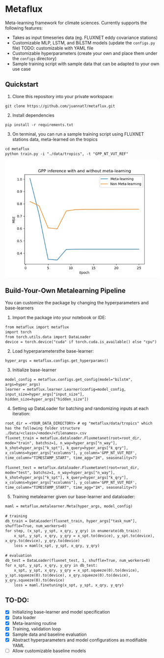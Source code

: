 # Metaflux
Meta-learning framework for climate sciences. Currently supports the following features:
- Takes as input timeseries data (eg. FLUXNET eddy covariance stations)
- Customizable MLP, LSTM, and BiLSTM models (update the `configs.py` file) TODO: customizable with YAML file
- Customizable hyperparameters (create your own and place them under the `configs` directory)
- Sample training script with sample data that can be adapted to your own use case

## Quickstart
1. Clone this repository into your private workspace:
```
git clone https://github.com/juannat7/metaflux.git
```

2. Install dependencies
```
pip install -r requirements.txt
```

3. On terminal, you can run a sample training script using FLUXNET stations data, meta-learned on the tropics
```
cd metaflux
python train.py -i "./data/tropics", -t "GPP_NT_VUT_REF"
```

![Meta inference](https://github.com/juannat7/metaflux/blob/main/docs/gpp_infer.jpeg)

## Build-Your-Own Metalearning Pipeline
You can customize the package by changing the hyperparameters and base-learners
1. Import the package into your notebook or IDE: 
```
from metaflux import metaflux
import torch
from torch.utils.data import DataLoader
device = torch.device("cuda" if torch.cuda.is_available() else "cpu")
```

2. Load hyperparametersthe base-learner:
```
hyper_args = metaflux.configs.get_hyperparams()
```

3. Initialize base-learner
```
model_config = metaflux.configs.get_config(model="bilstm", args=hyper_args)
learner = metaflux.learner.Learner(config=model_config, input_size=hyper_args["input_size"], hidden_size=hyper_args["hidden_size"])
```

4. Setting up DataLoader for batching and randomizing inputs at each iteration:
```
root_dir = <YOUR_DATA_DIRECTORY> # eg "metaflux/data/tropics" which has the following folder structure ./Data/<class>/<mode>/<filenames>.csv
fluxnet_train = metaflux.dataloader.Fluxmetanet(root=root_dir, mode="train", batchsz=1, n_way=hyper_args["n_way"], k_shot=hyper_args["k_spt"], k_query=hyper_args["k_qry"], x_columns=hyper_args["xcolumns"], y_column='GPP_NT_VUT_REF', time_column="TIMESTAMP_START", time_agg="1H", seasonality=7)

fluxnet_test = metaflux.dataloader.Fluxmetanet(root=root_dir, mode="test", batchsz=1, n_way=hyper_args["n_way"], k_shot=hyper_args["k_spt"], k_query=hyper_args["k_qry"], x_columns=hyper_args["xcolumns"], y_column='GPP_NT_VUT_REF', time_column="TIMESTAMP_START", time_agg="1H", seasonality=7)
```

5. Training metalearner given our base-learner and dataloader:
```
maml = metaflux.metalearner.Meta(hyper_args, model_config)

# training
db_train = DataLoader(fluxnet_train, hyper_args["task_num"], shuffle=True, num_workers=0)
for step, (x_spt, y_spt, x_qry, y_qry) in enumerate(db_train):
    x_spt, y_spt, x_qry, y_qry = x_spt.to(device), y_spt.to(device), x_qry.to(device), y_qry.to(device)
    loss = maml(x_spt, y_spt, x_qry, y_qry)

# evaluation
db_test = DataLoader(fluxnet_test, 1, shuffle=True, num_workers=0)
for x_spt, y_spt, x_qry, y_qry in db_test:
    x_spt, y_spt, x_qry, y_qry = x_spt.squeeze(0).to(device), y_spt.squeeze(0).to(device), x_qry.squeeze(0).to(device), y_qry.squeeze(0).to(device)
    loss = maml.finetuning(x_spt, y_spt, x_qry, y_qry)
```

## TO-DO:
- [x] Initializing base-learner and model specification
- [x] Data loader
- [x] Meta-learning routine
- [x] Training, validation loop
- [x] Sample data and baseline evaluation
- [x] Abstract hyperparameters and model configurations as modifiable YAML
- [ ] Allow customizable baseline models

